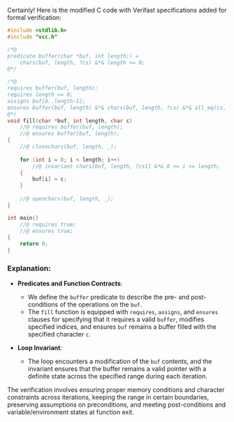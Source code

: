 Certainly! Here is the modified C code with Verifast specifications added for formal verification:

```c
#include <stdlib.h>
#include "vcc.h"

/*@
predicate buffer(char *buf, int length;) =
    chars(buf, length, ?cs) &*& length >= 0;
@*/

/*@
requires buffer(buf, length);
requires length >= 0;
assigns buf[0..length-1];
ensures buffer(buf, length) &*& chars(buf, length, ?cs) &*& all_eq(cs, c);
@*/
void fill(char *buf, int length, char c)
    //@ requires buffer(buf, length);
    //@ ensures buffer(buf, length);
{
    //@ closechars(buf, length, _);
    
    for (int i = 0; i < length; i++)
        //@ invariant chars(buf, length, ?cs1) &*& 0 <= i <= length;
    {
        buf[i] = c;
    }
    
    //@ openchars(buf, length, _);
}

int main()
    //@ requires true;
    //@ ensures true;
{
    return 0;
}
```

### Explanation:

- **Predicates and Function Contracts**: 
  - We define the `buffer` predicate to describe the pre- and post-conditions of the operations on the `buf`.
  - The `fill` function is equipped with `requires`, `assigns`, and `ensures` clauses for specifying that it requires a valid `buffer`, modifies specified indices, and ensures `buf` remains a buffer filled with the specified character `c`.

- **Loop Invariant**: 
  - The loop encounters a modification of the `buf` contents, and the invariant ensures that the buffer remains a valid pointer with a definite state across the specified range during each iteration.

The verification involves ensuring proper memory conditions and character constraints across iterations, keeping the range in certain boundaries, preserving assumptions on preconditions, and meeting post-conditions and variable/environment states at function exit.
